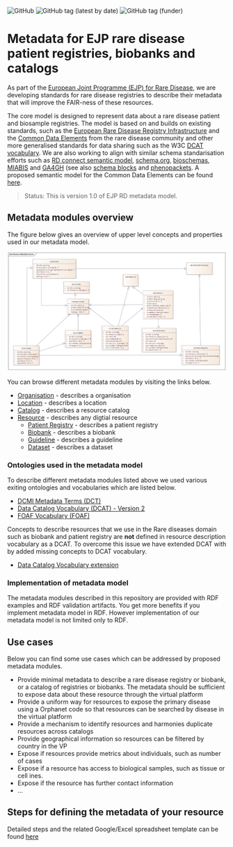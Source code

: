 ![GitHub](https://img.shields.io/github/license/ejp-rd-vp/resource-metadata-schema)
![GitHub tag (latest by date)](https://img.shields.io/github/v/tag/ejp-rd-vp/resource-metadata-schema)
![GitHub tag (funder)](https://img.shields.io/badge/funder-EJP%20RD-brightgreen)

# Metadata for EJP rare disease patient registries, biobanks and catalogs

As part of the [European Joint Programme (EJP) for Rare Disease](http://www.ejprarediseases.org), we are developing standards for rare disease registries to describe their metadata that will improve the FAIR-ness of these resources.

The core model is designed to represent data about a rare disease patient and biosample registries. The model is based on and builds on existing standards, such as the [European Rare Disease Registry Infrastructure](https://eu-rd-platform.jrc.ec.europa.eu) and the [Common Data Elements](http://www.erare.eu/sites/default/files/SetCommonData-EU%20RD%20Platform_CDS%20_final.pdf) from the rare disease community and other more generalised standards for data sharing such as the W3C [DCAT vocabulary](https://www.w3.org/TR/vocab-dcat/). We are also working to align with similar schema standarisation efforts such as [RD connect semantic model](https://github.com/LUMC-BioSemantics/Rare-Disease-Semantic-Model), [schema.org](https://schema.org), [bioschemas](https://bioschemas.org), [MIABIS](https://github.com/MIABIS/miabis/wiki) and [GA4GH](https://www.ga4gh.org) (see also [schema blocks](https://schemablocks.org) and [phenopackets](http://phenopackets.org). A proposed semantic model for the Common Data Elements can be found [here](https://github.com/ejp-rd-vp/CDE-semantic-model).


> Status: This is version 1.0 of EJP RD metadata model.

## Metadata modules overview

The figure below gives an overview of upper level concepts and properties used in our metadata model.

<p align="center"> 
	<img src="docs/ResourceMetadataSchema.png"> 
</p> 

You can browse different metadata modules by visiting the links below.

* [Organisation](docs/organisation.md) - describes a organisation
* [Location](docs/location.md) - describes a location
* [Catalog](docs/catalog.md) - describes a resource catalog
* [Resource](docs/resource.md) - describes any digtial resource
	* [Patient Registry](docs/patient-registry.md) - describes a patient registry
	* [Biobank](docs/biobank.md) - describes a biobank
	* [Guideline](docs/guideline.md) - describes a guideline
	* [Dataset](docs/dataset.md) - describes a dataset

### Ontologies used in the metadata model

To describe different metadata modules listed above we used various exiting ontologies and vocabularies which are listed below.

* [DCMI Metadata Terms (DCT)](https://www.dublincore.org/specifications/dublin-core/dcmi-terms/)
* [Data Catalog Vocabulary (DCAT) - Version 2](https://www.w3.org/TR/vocab-dcat-2)
* [FOAF Vocabulary (FOAF)](http://xmlns.com/foaf/spec/)

Concepts to describe resources that we use in the Rare diseases domain such as biobank and patient registry are <b>not</b> defined in resource description vocabulary as a DCAT. To overcome this issue we have extended DCAT with by added missing concepts to DCAT vocabulary.

* [Data Catalog Vocabulary extension](https://github.com/ejp-rd-vp/resource-metadata-schema-ontology)

 

### Implementation of metadata model

The metadata modules described in this repository are provided with RDF examples and RDF validation artifacts. You get more benefits if you implement metadata model in RDF. However implementation of our metadata model is not limited only to RDF.

## Use cases

Below you can find some use cases which can be addressed by proposed metadata modules. 

* Provide minimal metadata to describe a rare disease registry or biobank, or a catalog of registries or biobanks. The metadata should
be sufficient to expose data about these resource through the virtual platform
* Provide a uniform way for resources to expose the primary disease using a Orphanet code so that resources can be searched by disease in the virtual platform
* Provide a mechanism to identify resources and harmonies duplicate resources across catalogs
* Provide geographical information so resources can be filtered by country in the VP
* Expose if resources provide metrics about individuals, such as number of cases
* Expose if a resource has access to biological samples, such as tissue or cell ines.
* Expose if the resource has further contact information
* ...

## Steps for defining the metadata of your resource
Detailed steps and the related Google/Excel spreadsheet template can be found [here](template/How%20to%20describe%20a%20resource.md) 